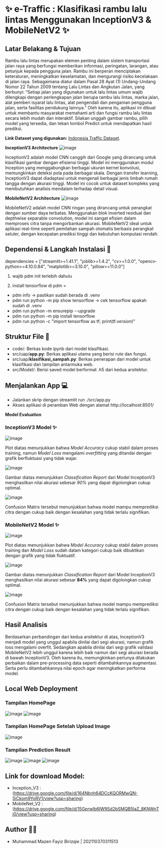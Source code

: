 # ✨ e-Traffic : Klasifikasi rambu lalu lintas Menggunakan InceptionV3 & MobileNetV2 ✨

## Latar Belakang & Tujuan
Rambu lalu lintas merupakan elemen penting dalam sistem transportasi jalan raya yang berfungsi memberikan informasi, peringatan, larangan, atau petunjuk kepada pengguna jalan. 
Rambu ini berperan menciptakan keteraturan, meningkatkan keselamatan, dan mengurangi risiko kecelakaan di jalan raya.
Sebagaimana diatur dalam Pasal 28 Ayat (1) Undang-Undang Nomor 22 Tahun 2009 tentang Lalu Lintas dan Angkutan Jalan, yang berbunyi:  “Setiap jalan yang digunakan untuk lalu lintas umum wajib dilengkapi dengan perlengkapan jalan berupa rambu lalu lintas, marka jalan, alat pemberi isyarat lalu lintas, alat pengendali dan pengaman pengguna jalan, serta fasilitas pendukung lainnya.”
Oleh karena itu, aplikasi ini dibuat untuk membantu masyarakat memahami arti dan fungsi rambu lalu lintas secara lebih mudah dan interaktif.  Silakan unggah gambar rambu, pilih model yang tersedia, dan tekan tombol Predict untuk mendapatkan hasil prediksi.

**Link Dataset yang digunakan:** [Indonesia Traffic Dataset](https://www.kaggle.com/datasets/cakrulgaming/indonesia-traffic-sign).

**InceptionV3 Architecture**
![image](assets/Inception_V3/Architecture-of-Inception-v3.png)

InceptionV3 adalah model CNN canggih dari Google yang dirancang untuk klasifikasi gambar dengan efisiensi tinggi. Model ini menggunakan modul Inception yang menggabungkan berbagai ukuran kernel konvolusi, memungkinkan deteksi pola pada berbagai skala. Dengan transfer learning, InceptionV3 dapat diadaptasi untuk mengenali berbagai jenis limbah rumah tangga dengan akurasi tinggi. Model ini cocok untuk dataset kompleks yang membutuhkan analisis mendalam terhadap detail visual.

**MobileNetV2 Architecture**
![image](assets/MobileNet_V2/Architecture-of-MobileNetV2.png)

MobileNetV2 adalah model CNN ringan yang dirancang untuk perangkat dengan sumber daya terbatas. Menggunakan blok inverted residual dan depthwise separable convolution, model ini sangat efisien dalam memproses citra tanpa mengorbankan akurasi. MobileNetV2 ideal untuk aplikasi real-time seperti pemilahan sampah otomatis berbasis perangkat seluler, dengan kecepatan prediksi tinggi dan kebutuhan komputasi rendah.

## Dependensi & Langkah Instalasi 📃
dependencies = ["streamlit>=1.41.1", "joblib>=1.4.2", "cv>=1.0.0", "opencv-python>=4.10.0.84", "matplotlib>=3.10.0", "pillow>=11.0.0"]

1. wajib pdm init terlebih dahulu

2. install tensorflow di pdm =
- pdm info -> pastikan sudah berada di .venv
- pdm run python -m pip show tensorflow -> cek tensorflow apakah sudah di .venv
- pdm run python -m ensurepip --upgrade
- pdm run python -m pip install tensorflow
- pdm run python -c "import tensorflow as tf; print(tf._version_)"

## Struktur File 📄
- code/: Berkas kode ipynb dari model klasifikasi.
- src/uap/**app.py**: Berkas aplikasi utama yang berisi rute dan fungsi.
- src/uap/**klasifikasi_sampah.py**: Berkas penerapan dari model untuk klasifikasi dan tampilan antarmuka web.
- src/Model/: Berisi saved model berformat .h5 dari kedua arsitektur.

## Menjalankan App 💻
- Jalankan skrip dengan streamlit run ./src/app.py
- Akses aplikasi di peramban Web dengan alamat http://localhost:8501/

**Model Evaluation**

### InceptionV3 Model ✨

![image](assets/Inception_V3/Plot_visualization_Inception_V3.png)

Plot diatas menunjukkan bahwa *Model Accuracy* cukup stabil dalam proses training, namun *Model Loss* mengalami *overfitting* yang ditandai dengan grafik berfluktuasi yang tidak wajar.

![image](assets/Inception_V3/Classfification_report.png)

Gambar diatas menunjukkan *Classification Report* dari Model InceptionV3 menghasilkan nilai akurasi sebesar *90%* yang dapat digolongkan cukup optimal.

![image](assets/Inception_V3/Confusion_Matrix.png)

Confusion Matrix tersebut menunjukkan bahwa model mampu memprediksi citra dengan cukup baik dengan kesalahan yang tidak terlalu signifikan.

### MobileNetV2 Model ✨

![image](assets/MobileNet_V2/Plot_visualization_MobileNet_V2.png)

Plot diatas menunjukkan bahwa *Model Accuracy* cukup stabil dalam proses training dan *Model Loss* sudah dalam kategori cukup baik dibuktikan dengan grafik yang tidak fluktuatif.

![image](assets/MobileNet_V2/Classification_report.png)

Gambar diatas menunjukkan *Classification Report* dari Model InceptionV3 menghasilkan nilai akurasi sebesar **84%** yang dapat digolongkan cukup optimal.

![image](assets/MobileNet_V2/Confusion_Matrix.png)

Confusion Matrix tersebut menunjukkan bahwa model mampu memprediksi citra dengan cukup baik dengan kesalahan yang tidak terlalu signifikan.

## Hasil Analisis
Berdasarkan perbandingan dari kedua arsitektur di atas, InceptionV3 menjadi model yang unggul apabila dinilai dari segi akurasi, namun grafik loss mengalami overfit. Sedangkan apabila dinilai dari segi grafik validasi MobileNetV2 lebih unggul karena lebih baik namun dari segi akurasi berada di bawah InceptionV3. 
Oleh karena itu, memungkinkan perlunya dilakukan perbaikan dalam pre-processing data seperti ditambahkannya augmentasi. Serta perlu ditambahkannya nilai epoch agar meningkatkan performa model.

## Local Web Deployment

### Tampilan HomePage

![image](assets/hp1.png)
![image](assets/hp2.png)

### Tampilan HomePage Setelah Upload Image

![image](assets/up.png)

### Tampilan Prediction Result

![image](assets/result1.png)
![image](assets/result2.png)
![image](assets/result3.png)

## Link for download Model:
- Inception_V3 : (https://drive.google.com/file/d/164Nbnh64DCcKQORMwQN-5iCkom9YoRV1/view?usp=sharing)
- MobileNet_V2 : (https://drive.google.com/file/d/15GprwIb6lW9Sd2bSMQB5laZ_8KNWnTj0/view?usp=sharing)

## Author 👨‍💻 
- Muhammad Mazen Fayiz Birizqie | 202110370311513
